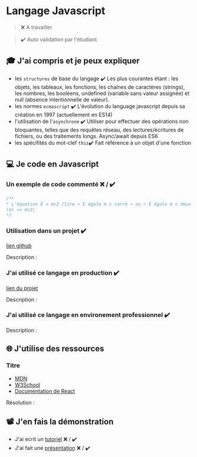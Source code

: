 # Langage Javascript

> ❌ A travailler

> ✔️ Auto validation par l'étudiant

## 🎓 J'ai compris et je peux expliquer

- les `structures` de base du langage ✔️
  Les plus courantes étant : les objets, les tableaux, les fonctions,
  les chaînes de caractères (strings), les nombres, les booléens, undefined (variable sans valeur assignée) et null (absence intentionnelle de valeur). 
- les normes `ecmascript` ✔️
  L'évolution du language javascript depuis sa création en 1997 (actuellement en ES14)
- l'utilisation de l'`asynchrone`  ✔️
  Utiliser pour effectuer des opérations non bloquantes, telles que des requêtes réseau, des lectures/écritures de fichiers, ou des traitements longs. Async/await depuis ES6
- les spécifités du mot-clef `this`✔️
Fait référence à un objet d'une fonction

## 💻 Je code en Javascript

### Un exemple de code commenté ❌ / ✔️

```javascript
/**
* L'équation E = mc2 (lire « E égale m c carré » ou « E égale m c deux ») est une formule d'équivalence entre la masse et l'énergie, rendue célèbre par Albert Einstein dans une publication en 1905 sur la relativité restreinte.
(e) => mc2;
*/
```

### Utilisation dans un projet  ✔️

[lien github](...)

Description :

### J'ai utilisé ce langage en production  ✔️

[lien du projet](...)

Description :

### J'ai utilisé ce langage en environement professionnel  ✔️

Description :

## 🌐 J'utilise des ressources

### Titre

- [MDN](https://developer.mozilla.org/fr/docs/Web/JavaScript)
- [W3School](https://www.w3schools.com/js/default.asp)
- [Documentation de React](https://fr.react.dev/) 


Résolution :

## 📽️ J'en fais la démonstration

- J'ai ecrit un [tutoriel](...) ❌ / ✔️
- J'ai fait une [présentation](...) ❌ / ✔️

